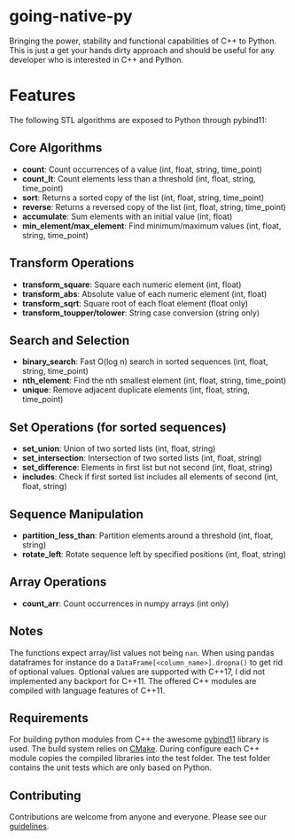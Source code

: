 # going-native-py
Bringing the power, stability and functional capabilities of C++ to Python.
This is just a get your hands dirty approach and should be useful for any developer who is interested in C++ and Python.

# Features
The following STL algorithms are exposed to Python through pybind11:

## Core Algorithms
- **count**: Count occurrences of a value (int, float, string, time_point)
- **count_lt**: Count elements less than a threshold (int, float, string, time_point)
- **sort**: Returns a sorted copy of the list (int, float, string, time_point)
- **reverse**: Returns a reversed copy of the list (int, float, string, time_point)
- **accumulate**: Sum elements with an initial value (int, float)
- **min_element/max_element**: Find minimum/maximum values (int, float, string, time_point)

## Transform Operations
- **transform_square**: Square each numeric element (int, float)
- **transform_abs**: Absolute value of each numeric element (int, float)
- **transform_sqrt**: Square root of each float element (float only)
- **transform_toupper/tolower**: String case conversion (string only)

## Search and Selection
- **binary_search**: Fast O(log n) search in sorted sequences (int, float, string, time_point)
- **nth_element**: Find the nth smallest element (int, float, string, time_point)
- **unique**: Remove adjacent duplicate elements (int, float, string, time_point)

## Set Operations (for sorted sequences)
- **set_union**: Union of two sorted lists (int, float, string)
- **set_intersection**: Intersection of two sorted lists (int, float, string)
- **set_difference**: Elements in first list but not second (int, float, string)
- **includes**: Check if first sorted list includes all elements of second (int, float, string)

## Sequence Manipulation
- **partition_less_than**: Partition elements around a threshold (int, float, string)
- **rotate_left**: Rotate sequence left by specified positions (int, float, string)

## Array Operations
- **count_arr**: Count occurrences in numpy arrays (int only)

## Notes
The functions expect array/list values not being ```nan```. When using pandas dataframes for instance do a ```DataFrame[<column_name>].dropna()``` to get rid of optional values. Optional values are supported with C++17, I did not implemented any backport for C++11. The offered C++ modules are compiled with language features of C++11.

## Requirements
For building python modules from C++ the awesome [pybind11](https://github.com/pybind/pybind11) library is used.
The build system relies on [CMake](https://cmake.org/). During configure each C++ module copies the compiled libraries into the test folder.
The test folder contains the unit tests which are only based on Python.

## Contributing
Contributions are welcome from anyone and everyone. Please see our [guidelines](CONTRIBUTING.md).